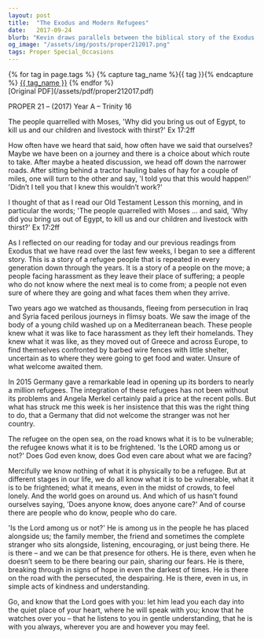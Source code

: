 ```yaml
---
layout: post
title:  "The Exodus and Modern Refugees"
date:   2017-09-24
blurb: "Kevin draws parallels between the biblical story of the Exodus and the plight of modern refugees. He reflects on the recurring theme of a people on the move, facing hardships and seeking hope. The sermon encourages us to find God's presence in those who support us during our vulnerable times and to be that presence for others."
og_image: "/assets/img/posts/proper212017.png"
tags: Proper Special_Occasions
---    
```

<div class="tag-pills">
  {% for tag in page.tags %}
    {% capture tag_name %}{{ tag }}{% endcapture %}
    <a href="{{ site.baseurl }}/tag/{{ tag_name | slugify }}" class="tag-pill">{{ tag_name }}</a>
  {% endfor %}
</div>
[Original PDF](/assets/pdf/proper212017.pdf)

PROPER 21 – (2017) Year A – Trinity 16

The people quarrelled with Moses, 'Why did you bring us out of Egypt, to kill us and our children and livestock with thirst?' Ex 17:2ff

How often have we heard that said, how often have we said that ourselves? Maybe we have been on a journey and there is a choice about which route to take. After maybe a heated discussion, we head off down the narrower roads. After sitting behind a tractor hauling bales of hay for a couple of miles, one will turn to the other and say, 'I told you that this would happen!' 'Didn’t I tell you that I knew this wouldn’t work?'

I thought of that as I read our Old Testament Lesson this morning, and in particular the words; 'The people quarrelled with Moses ... and said, 'Why did you bring us out of Egypt, to kill us and our children and livestock with thirst?' Ex 17:2ff

As I reflected on our reading for today and our previous readings from Exodus that we have read over the last few weeks, I began to see a different story. This is a story of a refugee people that is repeated in every generation down through the years. It is a story of a people on the move; a people facing harassment as they leave their place of suffering; a people who do not know where the next meal is to come from; a people not even sure of where they are going and what faces them when they arrive.

Two years ago we watched as thousands, fleeing from persecution in Iraq and Syria faced perilous journeys in flimsy boats. We saw the image of the body of a young child washed up on a Mediterranean beach. These people knew what it was like to face harassment as they left their homelands. They knew what it was like, as they moved out of Greece and across Europe, to find themselves confronted by barbed wire fences with little shelter, uncertain as to where they were going to get food and water. Unsure of what welcome awaited them.

In 2015 Germany gave a remarkable lead in opening up its borders to nearly a million refugees. The integration of these refugees has not been without its problems and Angela Merkel certainly paid a price at the recent polls. But what has struck me this week is her insistence that this was the right thing to do, that a Germany that did not welcome the stranger was not her country.

The refugee on the open sea, on the road knows what it is to be vulnerable; the refugee knows what it is to be frightened. 'Is the LORD among us or not?' Does God even know, does God even care about what we are facing?

Mercifully we know nothing of what it is physically to be a refugee. But at different stages in our life, we do all know what it is to be vulnerable, what it is to be frightened; what it means, even in the midst of crowds, to feel lonely. And the world goes on around us. And which of us hasn’t found ourselves saying, 'Does anyone know, does anyone care?' And of course there are people who do know, people who do care.

'Is the Lord among us or not?' He is among us in the people he has placed alongside us; the family member, the friend and sometimes the complete stranger who sits alongside, listening, encouraging, or just being there. He is there – and we can be that presence for others. He is there, even when he doesn’t seem to be there bearing our pain, sharing our fears. He is there, breaking through in signs of hope in even the darkest of times. He is there on the road with the persecuted, the despairing. He is there, even in us, in simple acts of kindness and understanding.

Go, and know that the Lord goes with you: let him lead you each day into the quiet place of your heart, where he will speak with you; know that he watches over you – that he listens to you in gentle understanding, that he is with you always, wherever you are and however you may feel.
